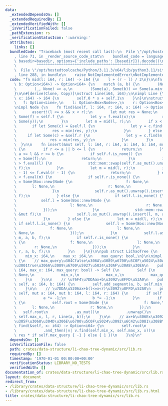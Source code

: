 ```yaml
---
data:
  _extendedDependsOn: []
  _extendedRequiredBy: []
  _extendedVerifiedWith: []
  _isVerificationFailed: false
  _pathExtension: rs
  _verificationStatusIcon: ':warning:'
  attributes:
    links: []
  bundledCode: "Traceback (most recent call last):\n  File \"/opt/hostedtoolcache/Python/3.11.3/x64/lib/python3.11/site-packages/onlinejudge_verify/documentation/build.py\"\
    , line 71, in _render_source_code_stat\n    bundled_code = language.bundle(stat.path,\
    \ basedir=basedir, options={'include_paths': [basedir]}).decode()\n          \
    \         ^^^^^^^^^^^^^^^^^^^^^^^^^^^^^^^^^^^^^^^^^^^^^^^^^^^^^^^^^^^^^^^^^^^^^^^^^^^^^^^^^\n\
    \  File \"/opt/hostedtoolcache/Python/3.11.3/x64/lib/python3.11/site-packages/onlinejudge_verify/languages/rust.py\"\
    , line 288, in bundle\n    raise NotImplementedError\nNotImplementedError\n"
  code: "fn mid(l: i64, r: i64) -> i64 {\n    l + (r - l) / 2\n}\n\nfn min(a: Option<i64>,\
    \ b: Option<i64>) -> Option<i64> {\n    match (a, b) {\n        (None, _) => b,\n\
    \        (_, None) => a,\n        (Some(a), Some(b)) => Some(a.min(b)),\n    }\n\
    }\n\n#[derive(Clone, Copy)]\nstruct Line(i64, i64);\n\nimpl Line {\n    fn eval(&self,\
    \ x: i64) -> i64 {\n        self.0 * x + self.1\n    }\n}\n\nstruct Node {\n \
    \   f: Option<Line>,\n    l: Option<Box<Node>>,\n    r: Option<Box<Node>>,\n}\n\
    \nimpl Node {\n    fn find(&self, l: i64, r: i64, x: i64) -> Option<i64> {\n \
    \       assert!(l <= x && x < r);\n        let mut res = None;\n        if let\
    \ Some(f) = self.f {\n            let y = f.eval(x);\n            res = min(res,\
    \ Some(y));\n        }\n        let m = mid(l, r);\n        if x < m {\n     \
    \       if let Some(c) = &self.l {\n                let y = c.find(l, m, x);\n\
    \                res = min(res, y);\n            }\n        } else {\n       \
    \     if let Some(c) = &self.r {\n                let y = c.find(m, r, x);\n \
    \               res = min(res, y);\n            }\n        }\n        res\n  \
    \  }\n\n    fn insert(&mut self, l: i64, r: i64, a: i64, b: i64, mut f: Line)\
    \ {\n        if r <= a || b <= l {\n            return;\n        }\n        if\
    \ a <= l && r <= b {\n            if self.f.is_none() {\n                self.f\
    \ = Some(f);\n                return;\n            }\n            if self.f.unwrap().eval(l)\
    \ > f.eval(l) {\n                std::mem::swap(self.f.as_mut().unwrap(), &mut\
    \ f);\n            }\n            let m = mid(l, r);\n            if self.f.unwrap().eval(r\
    \ - 1) <= f.eval(r - 1) {\n                return;\n            } else if self.f.unwrap().eval(m)\
    \ < f.eval(m) {\n                if self.r.is_none() {\n                    self.r\
    \ = Some(Box::new(Node {\n                        f: None,\n                 \
    \       l: None,\n                        r: None,\n                    }));\n\
    \                }\n                self.r.as_mut().unwrap().insert(m, r, a, b,\
    \ f);\n            } else {\n                if self.l.is_none() {\n         \
    \           self.l = Some(Box::new(Node {\n                        f: None,\n\
    \                        l: None,\n                        r: None,\n        \
    \            }));\n                }\n                std::mem::swap(self.f.as_mut().unwrap(),\
    \ &mut f);\n                self.l.as_mut().unwrap().insert(l, m, a, b, f);\n\
    \            }\n        } else {\n            let m = mid(l, r);\n           \
    \ if self.l.is_none() {\n                self.l = Some(Box::new(Node {\n     \
    \               f: None,\n                    l: None,\n                    r:\
    \ None,\n                }));\n            }\n            self.l.as_mut().unwrap().insert(l,\
    \ m, a, b, f);\n            if self.r.is_none() {\n                self.r = Some(Box::new(Node\
    \ {\n                    f: None,\n                    l: None,\n            \
    \        r: None,\n                }));\n            }\n            self.r.as_mut().unwrap().insert(m,\
    \ r, a, b, f);\n        }\n    }\n}\n\npub struct LiChaoTree {\n    root: Option<Node>,\n\
    \    min_x: i64,\n    max_x: i64,\n    max_query: bool,\n}\n\nimpl LiChaoTree\
    \ {\n    // max_query\u304Cfalse\u306A\u3089\u6700\u5C0F\u5024\u30AF\u30A8\u30EA\
    \u3001true\u306A\u3089\u6700\u5927\u5024\u30AF\u30A8\u30EA\n    pub fn new(min_x:\
    \ i64, max_x: i64, max_query: bool) -> Self {\n        Self {\n            root:\
    \ None,\n            min_x,\n            max_x,\n            max_query,\n    \
    \    }\n    }\n\n    // \u76F4\u7DDAax+b\u3092\u8FFD\u52A0\n    pub fn add_line(&mut\
    \ self, a: i64, b: i64) {\n        self.add_segment(a, b, self.min_x, self.max_x);\n\
    \    }\n\n    // \u7DDA\u5206ax+b(l<=x<r)\u3092\u8FFD\u52A0\n    pub fn add_segment(&mut\
    \ self, mut a: i64, mut b: i64, l: i64, r: i64) {\n        if self.max_query {\n\
    \            a *= -1;\n            b *= -1;\n        }\n        if self.root.is_none()\
    \ {\n            self.root = Some(Node {\n                f: None,\n         \
    \       l: None,\n                r: None,\n            });\n        }\n     \
    \   self.root\n            .as_mut()\n            .unwrap()\n            .insert(self.min_x,\
    \ self.max_x, l, r, Line(a, b));\n    }\n\n    // ax+b\u306Ex\u3092\u5B9A\u3081\
    \u305F\u3068\u304D\u306E\u6700\u5C0F\u5024\u3092\u6C42\u3081\u308B\n    pub fn\
    \ find(&self, x: i64) -> Option<i64> {\n        self.root\n            .as_ref()\n\
    \            .and_then(|v| v.find(self.min_x, self.max_x, x))\n            .map(|res|\
    \ res * if self.max_query { -1 } else { 1 })\n    }\n}\n"
  dependsOn: []
  isVerificationFile: false
  path: crates/data-structure/li-chao-tree-dynamic/src/lib.rs
  requiredBy: []
  timestamp: '1970-01-01 00:00:00+00:00'
  verificationStatus: LIBRARY_NO_TESTS
  verifiedWith: []
documentation_of: crates/data-structure/li-chao-tree-dynamic/src/lib.rs
layout: document
redirect_from:
- /library/crates/data-structure/li-chao-tree-dynamic/src/lib.rs
- /library/crates/data-structure/li-chao-tree-dynamic/src/lib.rs.html
title: crates/data-structure/li-chao-tree-dynamic/src/lib.rs
---
```


